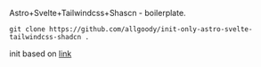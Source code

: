 Astro+Svelte+Tailwindcss+Shascn - boilerplate.


```
git clone https://github.com/allgoody/init-only-astro-svelte-tailwindcss-shadcn .
```

init based on [link](https://www.shadcn-svelte.com/docs/installation/astro)

